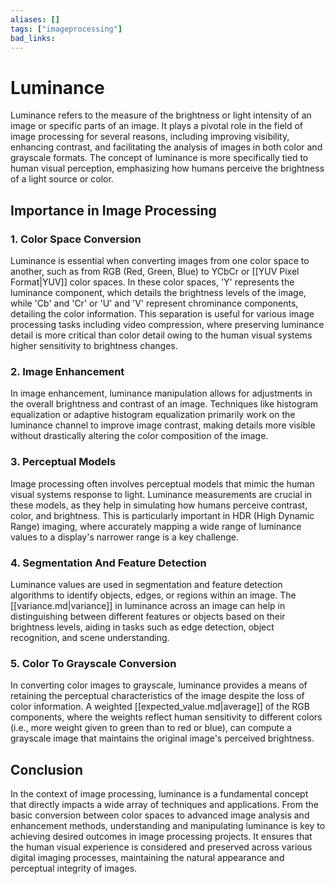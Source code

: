 ```yaml
---
aliases: []
tags: ["imageprocessing"]
bad_links:
---
```

# Luminance

Luminance refers to the measure of the brightness or light intensity of an image or specific parts of an image. It plays a pivotal role in the field of image processing for several reasons, including improving visibility, enhancing contrast, and facilitating the analysis of images in both color and grayscale formats. The concept of luminance is more specifically tied to human visual perception, emphasizing how humans perceive the brightness of a light source or color.

## Importance in Image Processing

### 1. **Color Space Conversion**

Luminance is essential when converting images from one color space to another, such as from RGB (Red, Green, Blue) to YCbCr or [[YUV Pixel Format|YUV]] color spaces. In these color spaces, 'Y' represents the luminance component, which details the brightness levels of the image, while 'Cb' and 'Cr' or 'U' and 'V' represent chrominance components, detailing the color information. This separation is useful for various image processing tasks including video compression, where preserving luminance detail is more critical than color detail owing to the human visual systems higher sensitivity to brightness changes.

### 2. **Image Enhancement**

In image enhancement, luminance manipulation allows for adjustments in the overall brightness and contrast of an image. Techniques like histogram equalization or adaptive histogram equalization primarily work on the luminance channel to improve image contrast, making details more visible without drastically altering the color composition of the image.

### 3. **Perceptual Models**

Image processing often involves perceptual models that mimic the human visual systems response to light. Luminance measurements are crucial in these models, as they help in simulating how humans perceive contrast, color, and brightness. This is particularly important in HDR (High Dynamic Range) imaging, where accurately mapping a wide range of luminance values to a display's narrower range is a key challenge.

### 4. **Segmentation And Feature Detection**

Luminance values are used in segmentation and feature detection algorithms to identify objects, edges, or regions within an image. The [[variance.md|variance]] in luminance across an image can help in distinguishing between different features or objects based on their brightness levels, aiding in tasks such as edge detection, object recognition, and scene understanding.

### 5. **Color To Grayscale Conversion**

In converting color images to grayscale, luminance provides a means of retaining the perceptual characteristics of the image despite the loss of color information. A weighted [[expected_value.md|average]] of the RGB components, where the weights reflect human sensitivity to different colors (i.e., more weight given to green than to red or blue), can compute a grayscale image that maintains the original image's perceived brightness.

## Conclusion

In the context of image processing, luminance is a fundamental concept that directly impacts a wide array of techniques and applications. From the basic conversion between color spaces to advanced image analysis and enhancement methods, understanding and manipulating luminance is key to achieving desired outcomes in image processing projects. It ensures that the human visual experience is considered and preserved across various digital imaging processes, maintaining the natural appearance and perceptual integrity of images.